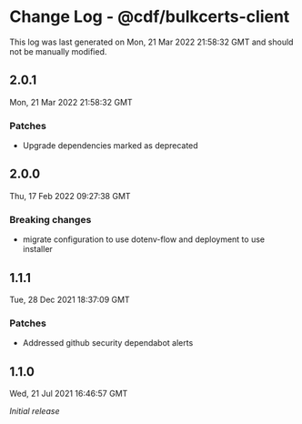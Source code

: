 # Change Log - @cdf/bulkcerts-client

This log was last generated on Mon, 21 Mar 2022 21:58:32 GMT and should not be manually modified.

## 2.0.1
Mon, 21 Mar 2022 21:58:32 GMT

### Patches

- Upgrade dependencies marked as deprecated

## 2.0.0
Thu, 17 Feb 2022 09:27:38 GMT

### Breaking changes

- migrate configuration to use dotenv-flow and deployment to use installer

## 1.1.1
Tue, 28 Dec 2021 18:37:09 GMT

### Patches

- Addressed github security dependabot alerts

## 1.1.0
Wed, 21 Jul 2021 16:46:57 GMT

_Initial release_

